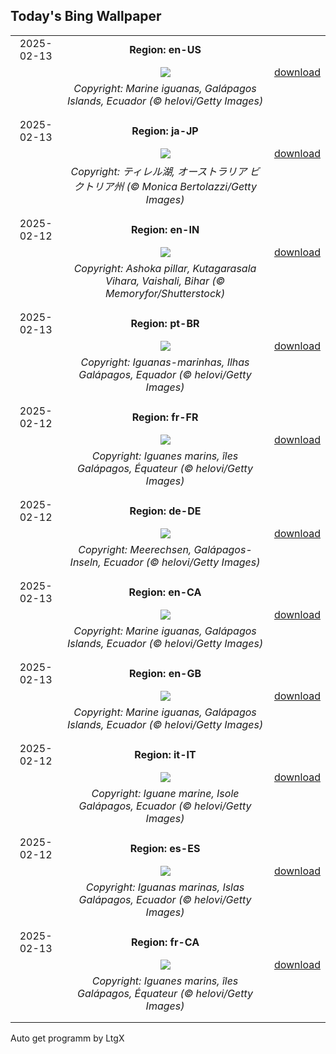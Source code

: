 ## Today's Bing Wallpaper
|      |      |      |
| :----: | :----: | :----: |
|2025-02-13|**Region: en-US**||
||![](https://www.bing.com/th?id=OHR.GalapagosIguana_EN-US6976814194_UHD.jpg&pid=hp&w=1152&h=648&rs=1&c=4)| [download](https://www.bing.com/th?id=OHR.GalapagosIguana_EN-US6976814194_UHD.jpg)|
||*Copyright: Marine iguanas, Galápagos Islands, Ecuador (© helovi/Getty Images)*
||
|||
|2025-02-13|**Region: ja-JP**||
||![](https://www.bing.com/th?id=OHR.LakeTyrrell_JA-JP3510337163_UHD.jpg&pid=hp&w=1152&h=648&rs=1&c=4)| [download](https://www.bing.com/th?id=OHR.LakeTyrrell_JA-JP3510337163_UHD.jpg)|
||*Copyright: ティレル湖, オーストラリア ビクトリア州 (© Monica Bertolazzi/Getty Images)*
||
|||
|2025-02-12|**Region: en-IN**||
||![](https://www.bing.com/th?id=OHR.AshokaPillar_EN-IN9270643437_UHD.jpg&pid=hp&w=1152&h=648&rs=1&c=4)| [download](https://www.bing.com/th?id=OHR.AshokaPillar_EN-IN9270643437_UHD.jpg)|
||*Copyright: Ashoka pillar, Kutagarasala Vihara, Vaishali, Bihar (© Memoryfor/Shutterstock)*
||
|||
|2025-02-13|**Region: pt-BR**||
||![](https://www.bing.com/th?id=OHR.GalapagosIguana_PT-BR2320828755_UHD.jpg&pid=hp&w=1152&h=648&rs=1&c=4)| [download](https://www.bing.com/th?id=OHR.GalapagosIguana_PT-BR2320828755_UHD.jpg)|
||*Copyright: Iguanas-marinhas, Ilhas Galápagos, Equador (© helovi/Getty Images)*
||
|||
|2025-02-12|**Region: fr-FR**||
||![](https://www.bing.com/th?id=OHR.GalapagosIguana_FR-FR7185960680_UHD.jpg&pid=hp&w=1152&h=648&rs=1&c=4)| [download](https://www.bing.com/th?id=OHR.GalapagosIguana_FR-FR7185960680_UHD.jpg)|
||*Copyright: Iguanes marins, îles Galápagos, Équateur (© helovi/Getty Images)*
||
|||
|2025-02-12|**Region: de-DE**||
||![](https://www.bing.com/th?id=OHR.GalapagosIguana_DE-DE8148803350_UHD.jpg&pid=hp&w=1152&h=648&rs=1&c=4)| [download](https://www.bing.com/th?id=OHR.GalapagosIguana_DE-DE8148803350_UHD.jpg)|
||*Copyright: Meerechsen, Galápagos-Inseln, Ecuador (© helovi/Getty Images)*
||
|||
|2025-02-13|**Region: en-CA**||
||![](https://www.bing.com/th?id=OHR.GalapagosIguana_EN-CA9835077586_UHD.jpg&pid=hp&w=1152&h=648&rs=1&c=4)| [download](https://www.bing.com/th?id=OHR.GalapagosIguana_EN-CA9835077586_UHD.jpg)|
||*Copyright: Marine iguanas, Galápagos Islands, Ecuador (© helovi/Getty Images)*
||
|||
|2025-02-13|**Region: en-GB**||
||![](https://www.bing.com/th?id=OHR.GalapagosIguana_EN-GB6309526875_UHD.jpg&pid=hp&w=1152&h=648&rs=1&c=4)| [download](https://www.bing.com/th?id=OHR.GalapagosIguana_EN-GB6309526875_UHD.jpg)|
||*Copyright: Marine iguanas, Galápagos Islands, Ecuador (© helovi/Getty Images)*
||
|||
|2025-02-12|**Region: it-IT**||
||![](https://www.bing.com/th?id=OHR.GalapagosIguana_IT-IT5515786764_UHD.jpg&pid=hp&w=1152&h=648&rs=1&c=4)| [download](https://www.bing.com/th?id=OHR.GalapagosIguana_IT-IT5515786764_UHD.jpg)|
||*Copyright: Iguane marine, Isole Galápagos, Ecuador (© helovi/Getty Images)*
||
|||
|2025-02-12|**Region: es-ES**||
||![](https://www.bing.com/th?id=OHR.GalapagosIguana_ES-ES9781681264_UHD.jpg&pid=hp&w=1152&h=648&rs=1&c=4)| [download](https://www.bing.com/th?id=OHR.GalapagosIguana_ES-ES9781681264_UHD.jpg)|
||*Copyright: Iguanas marinas, Islas Galápagos, Ecuador (© helovi/Getty Images)*
||
|||
|2025-02-13|**Region: fr-CA**||
||![](https://www.bing.com/th?id=OHR.GalapagosIguana_FR-CA2196736682_UHD.jpg&pid=hp&w=1152&h=648&rs=1&c=4)| [download](https://www.bing.com/th?id=OHR.GalapagosIguana_FR-CA2196736682_UHD.jpg)|
||*Copyright: Iguanes marins, îles Galápagos, Équateur (© helovi/Getty Images)*
||
|||

Auto get programm by LtgX
